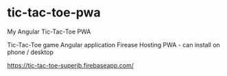 # tic-tac-toe-pwa
My Angular Tic-Tac-Toe PWA

Tic-Tac-Toe game
Angular application
Firease Hosting
PWA - can install on phone / desktop

https://tic-tac-toe-superjb.firebaseapp.com/
